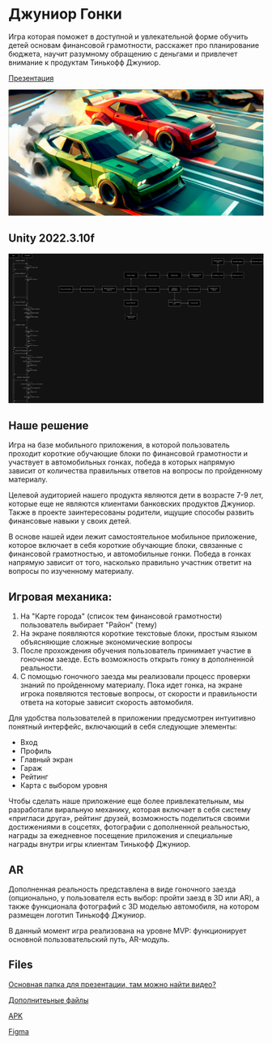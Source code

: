 # Джуниор Гонки

Игра которая поможет в доступной и увлекательной форме обучить детей основам финансовой грамотности, расскажет про планирование бюджета, научит разумному обращению с деньгами и привлечет внимание к продуктам Тинькофф Джуниор.

[Презентация](Images/jun.pdf)

![Poster](Images/Racing.png)

## Unity 2022.3.10f

![UML](Images/UML.png)

## Наше решение

Игра на базе мобильного приложения, в которой пользователь проходит короткие обучающие блоки по финансовой грамотности и участвует в автомобильных гонках, победа в которых напрямую зависит от количества правильных ответов на вопросы по пройденному материалу.

Целевой аудиторией нашего продукта являются дети в возрасте 7-9 лет, которые еще не являются клиентами банковских продуктов Джуниор. Также в проекте заинтересованы родители, ищущие способы развить финансовые навыки у своих детей.

В основе нашей идеи лежит самостоятельное мобильное приложение, которое включает в себя короткие обучающие блоки, связанные с финансовой грамотностью, и автомобильные гонки. Победа в гонках напрямую зависит от того, насколько правильно участник ответит на вопросы по изученному материалу.
## Игровая механика:
1. На "Карте города" (список тем финансовой грамотности) пользователь выбирает "Район" (тему)
2. На экране появляются короткие текстовые блоки, простым языком объясняющие сложные экономические вопросы
3. После прохождения обучения пользователь принимает участие в гоночном заезде. Есть возможность открыть гонку в дополненной реальности. 
4. С помощью гоночного заезда мы реализовали процесс проверки знаний по пройденному материалу. Пока идет гонка, на экране игрока появляются тестовые вопросы, от скорости и правильности ответа на которые зависит скорость автомобиля.

Для удобства пользователей в приложении предусмотрен интуитивно понятный интерфейс, включающий в себя следующие элементы:
- Вход
- Профиль
- Главный экран
- Гараж
- Рейтинг
- Карта с выбором уровня

Чтобы сделать наше приложение еще более привлекательным, мы разработали виральную механику, которая включает в себя систему «пригласи друга», рейтинг друзей, возможность поделиться своими достижениями в соцсетях, фотографии с дополненной реальностью, награды за ежедневное посещение приложения и специальные награды внутри игры клиентам Тинькофф Джуниор.

## AR
Дополненная реальность представлена в виде гоночного заезда (опционально, у пользователя есть выбор: пройти заезд в 3D или AR), а также функционала фотографий с 3D моделью автомобиля, на котором размещен логотип Тинькофф Джуниор.

В данный момент игра реализована на уровне MVP: функционирует основной пользовательский путь, AR-модуль.

## Files
[Основная папка для презентации, там можно найти видео?](https://drive.google.com/drive/folders/1eEaLmyy1bZEoiSpS9sLTdUyK0duXJ2_A?usp=sharing)

[Дополнитеьные файлы](https://drive.google.com/drive/folders/1MhioJNCxB93a62FJZCFRl26M_muvKg35?usp=sharing)

[APK](https://github.com/Dream-Wood/AR-Car-Racing/releases)

[Figma](https://www.figma.com/file/BMqnmmRnQ7Ib6C8iRExYJB/Hack2.0?type=design&node-id=0%3A1&mode=design&t=ZbtM8BhBGgi9MMao-1)
